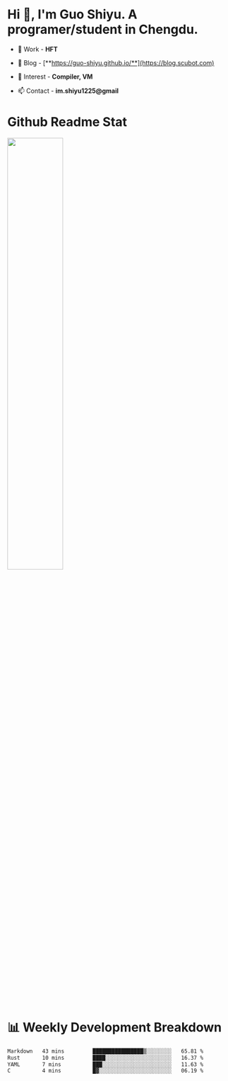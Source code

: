   # Hi 👋, I'm Guo Shiyu.   A programer/student in Chengdu.   

- 🌱 Work  - **HFT**

- 📝 Blog - [**https://guo-shiyu.github.io/**](https://blog.scubot.com)

- 🎈 Interest - **Compiler, VM**

- 📫 Contact  - **im.shiyu1225@gmail**

# Github Readme Stat
<img width="50%" src="https://github-readme-stats.vercel.app/api?username=Guo-Shiyu&show_icons=true">

# 📊 Weekly Development Breakdown
<!--START_SECTION:waka-->

```txt
Markdown   43 mins         ████████████████▒░░░░░░░░   65.81 %
Rust       10 mins         ████░░░░░░░░░░░░░░░░░░░░░   16.37 %
YAML       7 mins          ███░░░░░░░░░░░░░░░░░░░░░░   11.63 %
C          4 mins          █▓░░░░░░░░░░░░░░░░░░░░░░░   06.19 %
```

<!--END_SECTION:waka-->
